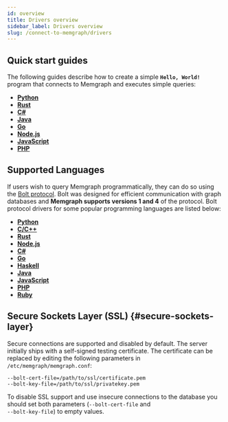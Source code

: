```yaml
---
id: overview
title: Drivers overview
sidebar_label: Drivers overview
slug: /connect-to-memgraph/drivers
---
```


## Quick start guides

The following guides describe how to create a simple **`Hello, World!`** program
that connects to Memgraph and executes simple queries:

- **[Python](/connect-to-memgraph/drivers/python.md)**
- **[Rust](/connect-to-memgraph/drivers/rust.md)**
- **[C#](/connect-to-memgraph/drivers/c-sharp.md)**
- **[Java](/connect-to-memgraph/drivers/java.md)**
- **[Go](/connect-to-memgraph/drivers/go.md)**
- **[Node.js](/connect-to-memgraph/drivers/nodejs.md)**
- **[JavaScript](/connect-to-memgraph/drivers/javascript.md)**
- **[PHP](/connect-to-memgraph/drivers/php.md)**

## Supported Languages

If users wish to query Memgraph programmatically, they can do so using the [Bolt
protocol](https://7687.org/). Bolt was designed for efficient communication with
graph databases and **Memgraph supports versions 1 and 4** of the protocol. Bolt
protocol drivers for some popular programming languages are listed below:

- **[Python](https://github.com/memgraph/pymgclient)**
- **[C/C++](https://github.com/memgraph/mgclient)**
- **[Rust](https://github.com/memgraph/rsmgclient)**
- **[Node.js](https://github.com/neo4j/neo4j-javascript-driver)**
- **[C#](https://github.com/neo4j/neo4j-dotnet-driver)**
- **[Go](https://github.com/neo4j/neo4j-go-driver)**
- **[Haskell](https://github.com/zmactep/hasbolt)**
- **[Java](https://github.com/neo4j/neo4j-java-driver)**
- **[JavaScript](https://github.com/neo4j/neo4j-javascript-driver)**
- **[PHP](https://github.com/neo4j-php/Bolt)**
- **[Ruby](https://github.com/neo4jrb/neo4j)**

## Secure Sockets Layer (SSL) {#secure-sockets-layer}

Secure connections are supported and disabled by default. The server initially
ships with a self-signed testing certificate. The certificate can be replaced by
editing the following parameters in `/etc/memgraph/memgraph.conf`:

```
--bolt-cert-file=/path/to/ssl/certificate.pem
--bolt-key-file=/path/to/ssl/privatekey.pem
```

To disable SSL support and use insecure connections to the database you should
set both parameters (`--bolt-cert-file` and <br/>`--bolt-key-file`) to empty values.
